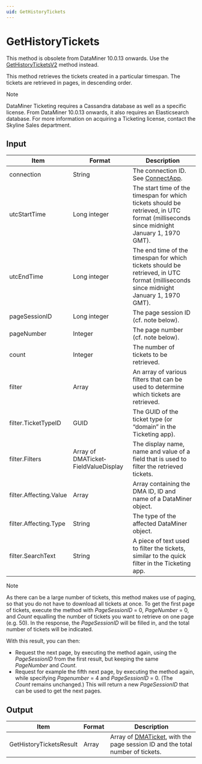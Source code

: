 ```yaml
---
uid: GetHistoryTickets
---
```


# GetHistoryTickets

This method is obsolete from DataMiner 10.0.13 onwards. Use the [GetHistoryTicketsV2](xref:GetHistoryTicketsV2) method instead.

This method retrieves the tickets created in a particular timespan. The tickets are retrieved in pages, in descending order.

> [!NOTE]
> DataMiner Ticketing requires a Cassandra database as well as a specific license. From DataMiner 10.0.13 onwards, it also requires an Elasticsearch database. For more information on acquiring a Ticketing license, contact the Skyline Sales department.

## Input

| Item | Format | Description |
|--|--|--|
| connection | String | The connection ID. See [ConnectApp](xref:ConnectApp). |
| utcStartTime | Long integer | The start time of the timespan for which tickets should be retrieved, in UTC format (milliseconds since midnight January 1, 1970 GMT). |
| utcEndTime | Long integer | The end time of the timespan for which tickets should be retrieved, in UTC format (milliseconds since midnight January 1, 1970 GMT). |
| pageSessionID | Long integer | The page session ID (cf. note below). |
| pageNumber | Integer | The page number (cf. note below). |
| count | Integer | The number of tickets to be retrieved. |
| filter | Array | An array of various filters that can be used to determine which tickets are retrieved. |
| filter.TicketTypeID | GUID | The GUID of the ticket type (or “domain” in the Ticketing app). |
| filter.Filters | Array of DMATicket­FieldValueDisplay | The display name, name and value of a field that is used to filter the retrieved tickets. |
| filter.Affecting.Value | Array | Array containing the DMA ID, ID and name of a DataMiner object. |
| filter.Affecting.Type | String | The type of the affected DataMiner object. |
| filter.SearchText | String | A piece of text used to filter the tickets, similar to the quick filter in the Ticketing app. |

> [!NOTE]
> As there can be a large number of tickets, this method makes use of paging, so that you do not have to download all tickets at once. To get the first page of tickets, execute the method with *PageSessionID* = 0, *PageNumber* = 0, and *Count* equalling the number of tickets you want to retrieve on one page (e.g. 50). In the response, the *PageSessionID* will be filled in, and the total number of tickets will be indicated.
>
> With this result, you can then:
> -  Request the next page, by executing the method again, using the *PageSessionID* from the first result, but keeping the same *PageNumber* and *Count*.
> -  Request for example the fifth next page, by executing the method again, while specifying *Pagenumber* = 4 and *PageSessionID* = 0. (The *Count* remains unchanged.) This will return a new *PageSessionID* that can be used to get the next pages.

## Output

| Item | Format | Description |
|--|--|--|
| GetHistoryTicketsResult | Array | Array of [DMATicket](xref:DMATicket), with the page session ID and the total number of tickets. |
